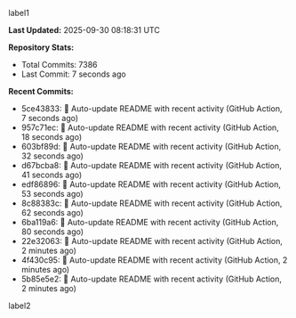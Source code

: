 
label1 
<!-- ACTIVITY_START -->
**Last Updated:** 2025-09-30 08:18:31 UTC

**Repository Stats:**
- Total Commits: 7386
- Last Commit: 7 seconds ago

**Recent Commits:**
- 5ce43833: 🤖 Auto-update README with recent activity (GitHub Action, 7 seconds ago)
- 957c71ec: 🤖 Auto-update README with recent activity (GitHub Action, 18 seconds ago)
- 603bf89d: 🤖 Auto-update README with recent activity (GitHub Action, 32 seconds ago)
- d67bcba8: 🤖 Auto-update README with recent activity (GitHub Action, 41 seconds ago)
- edf86896: 🤖 Auto-update README with recent activity (GitHub Action, 53 seconds ago)
- 8c88383c: 🤖 Auto-update README with recent activity (GitHub Action, 62 seconds ago)
- 6ba119a6: 🤖 Auto-update README with recent activity (GitHub Action, 80 seconds ago)
- 22e32063: 🤖 Auto-update README with recent activity (GitHub Action, 2 minutes ago)
- 4f430c95: 🤖 Auto-update README with recent activity (GitHub Action, 2 minutes ago)
- 5b85e5e2: 🤖 Auto-update README with recent activity (GitHub Action, 2 minutes ago)
<!-- ACTIVITY_END -->

label2
